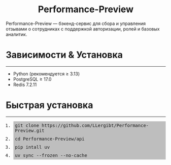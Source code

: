 <head>
<style>
.monospaced-background {
  background-color: #7777;
  font-family: monospace;
  padding: 5px;
}
</style>
</head>

<h1 align="center">Performance-Preview</h1>

Performance-Preview — бэкенд-сервис для сбора и управления отзывами о сотрудниках с поддержкой авторизации, ролей и
базовых аналитик.

# Зависимости & Установка

<hr>
<ul>
  <li>Python (рекомендуется ≥ 3.13)</li>
  <li>PostgreSQL ≥ 17.0</li>
  <li>Redis 7.2.11</li>
</ul>

# Быстрая установка

<hr>
<ol>
  <li class="monospaced-background">git clone https://github.com/LLergibt/Performance-Preview.git</li>
  <li class="monospaced-background">cd Performance-Preview/api</li>
  <li class="monospaced-background">pip intall uv</li>
  <li class="monospaced-background">uv sync --frozen --no-cache</li>
</ol>